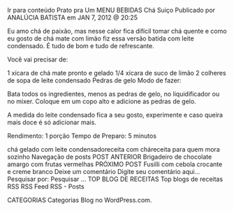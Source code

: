 Ir para conteúdo
Prato pra Um
MENU
BEBIDAS
Chá Suiço
Publicado por ANALÚCIA BATISTA em JAN 7, 2012 @ 20:25


Eu amo chá de paixão, mas nesse calor fica difícil tomar chá quente e como eu gosto de chá mate com limão fiz essa versão batida com leite condensado. É tudo de bom e tudo de refrescante.

Você vai precisar de:

1 xícara de chá mate pronto e gelado
1/4 xícara de suco de limão
2 colheres de sopa de leite condensado
Pedras de gelo
Modo de fazer:

Bata todos os ingredientes, menos as pedras de gelo, no liquidificador ou no mixer. Coloque em um copo alto e adicione as pedras de gelo.

A medida do leite condensado fica a seu gosto, experimente e caso queira mais doce é só adicionar mais.



Rendimento: 1 porção
Tempo de Preparo: 5 minutos



chá gelado com leite condensadoreceita com cháreceita para quem mora sozinho
Navegação de posts
POST ANTERIOR
Brigadeiro de chocolate amargo com frutas vermelhas
PRÓXIMO POST
Fusilli com cebola crocante e creme branco
Deixe um comentário
Digite seu comentário aqui...
Pesquisar por:
Pesquisar …
TOP BLOG DE RECEITAS
Top blogs de receitas
RSS
RSS Feed RSS - Posts

CATEGORIAS
Categorias
Blog no WordPress.com.
